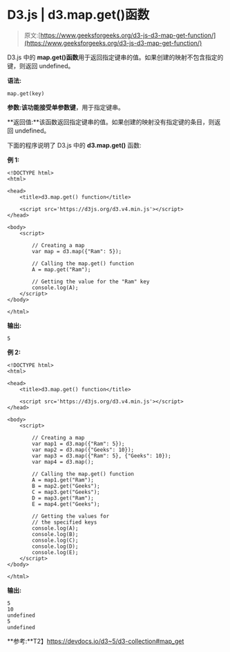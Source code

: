# D3.js | d3.map.get()函数

> 原文:[https://www.geeksforgeeks.org/d3-js-d3-map-get-function/](https://www.geeksforgeeks.org/d3-js-d3-map-get-function/)

D3.js 中的 **map.get()函数**用于返回指定键串的值。如果创建的映射不包含指定的键，则返回 undefined。

**语法:**

```
map.get(key)
```

**参数:**该功能接受单参数**键**，用于指定键串。

**返回值:**该函数返回指定键串的值。如果创建的映射没有指定键的条目，则返回 undefined。

下面的程序说明了 D3.js 中的 **d3.map.get()** 函数:

**例 1:**

```
<!DOCTYPE html>
<html>

<head>
    <title>d3.map.get() function</title>

    <script src='https://d3js.org/d3.v4.min.js'></script>
</head>

<body>
    <script>

        // Creating a map
        var map = d3.map({"Ram": 5});

        // Calling the map.get() function
        A = map.get("Ram");

        // Getting the value for the "Ram" key
        console.log(A);
    </script>
</body>

</html>
```

**输出:**

```
5

```

**例 2:**

```
<!DOCTYPE html>
<html>

<head>
    <title>d3.map.get() function</title>

    <script src='https://d3js.org/d3.v4.min.js'></script>
</head>

<body>
    <script>

        // Creating a map
        var map1 = d3.map({"Ram": 5});
        var map2 = d3.map({"Geeks": 10});
        var map3 = d3.map({"Ram": 5}, {"Geeks": 10});
        var map4 = d3.map();

        // Calling the map.get() function
        A = map1.get("Ram");
        B = map2.get("Geeks");
        C = map3.get("Geeks");
        D = map3.get("Ram");
        E = map4.get("Geeks");

        // Getting the values for 
        // the specified keys
        console.log(A);
        console.log(B);
        console.log(C);
        console.log(D);
        console.log(E);
    </script>
</body>

</html>
```

**输出:**

```
5
10
undefined
5
undefined

```

**参考:**T2】https://devdocs.io/d3~5/d3-collection#map_get